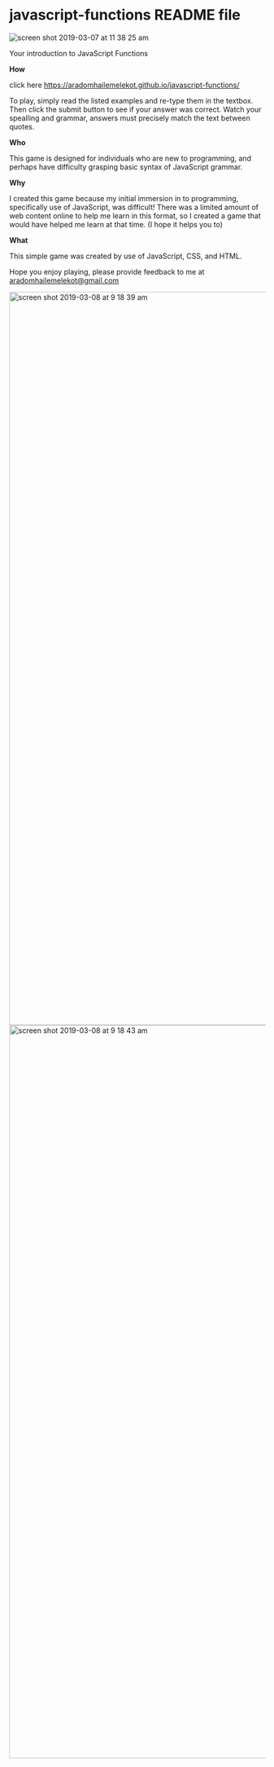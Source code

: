 # javascript-functions README file
![screen shot 2019-03-07 at 11 38 25 am](https://user-images.githubusercontent.com/47545722/53978272-cf819380-40d8-11e9-8e72-8a7c46306ba3.png)

Your introduction to JavaScript Functions

**How**

click here https://aradomhailemelekot.github.io/javascript-functions/

To play, simply read the listed examples and re-type them in the textbox. Then click the submit button to see if your answer was correct. Watch your spealling and grammar, answers must precisely match the text between quotes. 


**Who**

This game is designed for individuals who are new to programming, and perhaps have difficulty grasping basic syntax of JavaScript grammar. 


**Why**

I created this game because my initial immersion in to programming, specifically use of JavaScript, was difficult! There was a limited amount of web content online to help me learn in this format, so I created a game that would have helped me learn at that time. (I hope it helps you to)


**What**

This simple game was created by use of JavaScript, CSS, and HTML.



Hope you enjoy playing, please provide feedback to me at aradomhailemelekot@gmail.com


<img width="1440" alt="screen shot 2019-03-08 at 9 18 39 am" src="https://user-images.githubusercontent.com/47545722/54033780-38bde100-4183-11e9-9e59-02af3fd908b6.png">
<img width="1440" alt="screen shot 2019-03-08 at 9 18 43 am" src="https://user-images.githubusercontent.com/47545722/54033785-3b203b00-4183-11e9-83b6-ef2fbad8b8ef.png">
